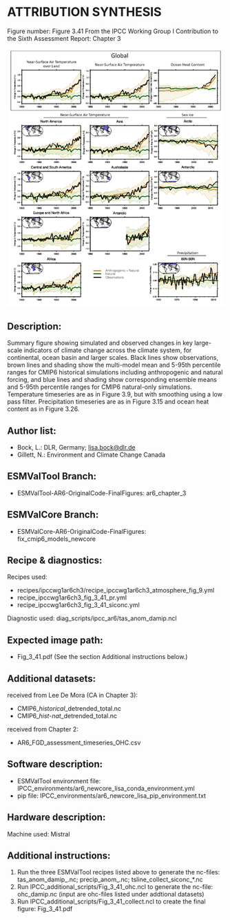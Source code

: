 
ATTRIBUTION SYNTHESIS
=====================

Figure number: Figure 3.41
From the IPCC Working Group I Contribution to the Sixth Assessment Report: Chapter 3

![Figure 3.41](../images/ar6_wg1_chap3_figure3_41_attribution_synthesis.png?raw=true)


Description:
------------
Summary figure showing simulated and observed changes in key large-scale 
indicators of climate change across the climate system, for continental, ocean 
basin and larger scales. Black lines show observations, brown lines and shading 
show the multi-model mean and 5-95th percentile ranges for CMIP6 historical 
simulations including anthropogenic and natural forcing, and blue lines and 
shading show corresponding ensemble means and 5-95th percentile ranges for CMIP6 
natural-only simulations. Temperature timeseries are as in Figure 3.9, but with 
smoothing using a low pass filter. Precipitation timeseries are as in Figure 
3.15 and ocean heat content as in Figure 3.26.


Author list:
------------
- Bock, L.: DLR, Germany; lisa.bock@dlr.de
- Gillett, N.: Environment and Climate Change Canada


ESMValTool Branch:
------------------
- ESMValTool-AR6-OriginalCode-FinalFigures: ar6_chapter_3


ESMValCore Branch:
------------------
- ESMValCore-AR6-OriginalCode-FinalFigures: fix_cmip6_models_newcore


Recipe & diagnostics:
---------------------
Recipes used: 
- recipes/ipccwg1ar6ch3/recipe_ipccwg1ar6ch3_atmosphere_fig_9.yml
- recipe_ipccwg1ar6ch3_fig_3_41_pr.yml
- recipe_ipccwg1ar6ch3_fig_3_41_siconc.yml

Diagnostic used: diag_scripts/ipcc_ar6/tas_anom_damip.ncl


Expected image path:
--------------------
- Fig_3_41.pdf (See the section Additional instructions below.)


Additional datasets:
--------------------
received from Lee De Mora (CA in Chapter 3):
- CMIP6_*_historical_*_detrended_total.nc
- CMIP6_*_hist-nat_*_detrended_total.nc

received from Chapter 2:
- AR6_FGD_assessment_timeseries_OHC.csv


Software description:
---------------------
- ESMValTool environment file: IPCC_environments/ar6_newcore_lisa_conda_environment.yml
- pip file: IPCC_environments/ar6_newcore_lisa_pip_environment.txt


Hardware description:
---------------------
Machine used:  Mistral


Additional instructions:
------------------------

1. Run the three ESMValTool recipes listed above to generate the nc-files: 
   tas_anom_damip_.nc; precip_anom_.nc; tsline_collect_siconc_*.nc
2. Run IPCC_additional_scripts/Fig_3_41_ohc.ncl to generate the nc-file: 
   ohc_damip.nc (input are ohc-files listed under addtional datasets)
3. Run IPCC_additional_scripts/Fig_3_41_collect.ncl to create the final figure: 
   Fig_3_41.pdf
